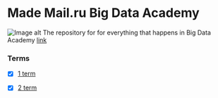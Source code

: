# Made Mail.ru Big Data Academy
![Image alt](https://tinyurl.com/yxdh7ojl)
The repository for 
for everything that happens in Big Data Academy  [link](https://data.mail.ru/)

### Terms
- [x] [1 term](https://github.com/Ilyabasharov/made_mail.ru/tree/master/1_term)
- [x] [2 term](https://github.com/Ilyabasharov/made_mail.ru/tree/master/2_term)

